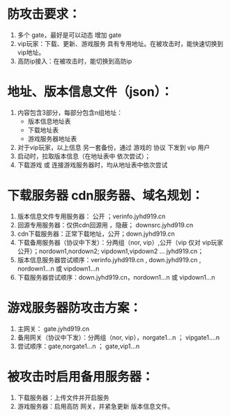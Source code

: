 # 防攻击要求：

1. 多个 gate，最好是可以动态 增加 gate
2. vip玩家：下载、更新、游戏服务 具有专用地址。在被攻击时，能快速切换到vip地址。
3. 高防ip接入：在被攻击时，能切换到高防ip
# 地址、版本信息文件（json）：

1. 内容包含3部分，每部分包含n组地址：
    * 版本信息地址表
    * 下载地址表
    * 游戏服务器地址表
2. 对于vip玩家，以上信息 另一套备份，通过 游戏的 协议 下发到 vip 用户
3. 启动时，拉取版本信息（在地址表中 依次尝试）；
4. 下载游戏 或 连接游戏服务器时，均从地址表中依次尝试

# 下载服务器 cdn服务器、域名规划：

1. 版本信息文件专用服务器： 公开 ；verinfo.jyhd919.cn
2. 回源专用服务器：仅供cdn回源用 ，隐蔽； downsrc.jyhd919.cn 
3. cdn下载服务器：正常下载地址，公开；down.jyhd919.cn
4. 下载备用服务器（协议中下发）：分两组（nor, vip）,公开（vip 仅对 vip玩家公开）；nordown1,nordown2;  vipdown1,vipdown2 ... jyhd919.cn； 
5. 版本信息服务器尝试顺序：verinfo.jyhd919.cn , down.jyhd919.cn , nordown1...n 或 vipdown1...n
6. 下载服务器尝试顺序：down.jyhd919.cn，nordown1...n 或 vipdown1...n 

# 游戏服务器防攻击方案：

1. 主网关： gate.jyhd919.cn
2. 备用网关（协议中下发）：分两组（nor, vip），norgate1...n ； vipgate1....n
3. 尝试顺序：gate,norgate1...n ； gate,vip1...n

# 被攻击时启用备用服务器：

1. 下载服务器：上传文件并开启服务
2. 游戏服务器：启用高防 网关，并紧急更新 版本信息文件。

